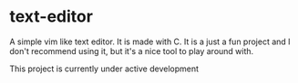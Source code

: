 # text-editor
A simple vim like text editor. It is made with C. It is a just a fun project and I don't recommend using it, but it's a nice tool to play around with.

This project is currently under active development
